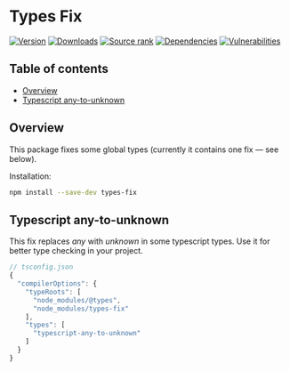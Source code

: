 # Types Fix

[![Version](https://img.shields.io/github/package-json/v/ilyub/types-fix)](https://github.com/ilyub/types-fix)
[![Downloads](https://img.shields.io/npm/dm/types-fix)](https://www.npmjs.com/package/types-fix)
[![Source rank](https://img.shields.io/librariesio/sourcerank/npm/types-fix)](https://libraries.io/npm/types-fix)
[![Dependencies](https://img.shields.io/librariesio/release/npm/types-fix)](https://libraries.io/npm/types-fix)
[![Vulnerabilities](https://img.shields.io/snyk/vulnerabilities/npm/types-fix)](https://snyk.io/advisor/npm-package/types-fix)

## Table of contents

- [Overview](#overview)
- [Typescript any-to-unknown](#typescript-any-to-unknown)

## <a name="overview"></a>Overview

This package fixes some global types (currently it contains one fix &mdash; see below).

Installation:
```sh
npm install --save-dev types-fix
```

## <a name="typescript"></a>Typescript any-to-unknown

This fix replaces _any_ with _unknown_ in some typescript types.
Use it for better type checking in your project.

```ts
// tsconfig.json
{
  "compilerOptions": {
    "typeRoots": [
      "node_modules/@types",
      "node_modules/types-fix"
    ],
    "types": [
      "typescript-any-to-unknown"
    ]
  }
}
```
